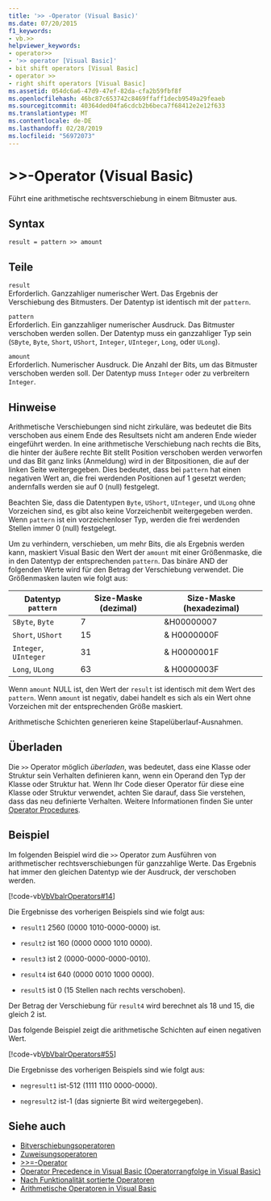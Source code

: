 ```yaml
---
title: '>> -Operator (Visual Basic)'
ms.date: 07/20/2015
f1_keywords:
- vb.>>
helpviewer_keywords:
- operator>>
- '>> operator [Visual Basic]'
- bit shift operators [Visual Basic]
- operator >>
- right shift operators [Visual Basic]
ms.assetid: 054dc6a6-47d9-47ef-82da-cfa2b59fbf8f
ms.openlocfilehash: 46bc87c653742c8469ffaff1decb9549a29feaeb
ms.sourcegitcommit: 40364ded04fa6cdcb2b6beca7f68412e2e12f633
ms.translationtype: MT
ms.contentlocale: de-DE
ms.lasthandoff: 02/28/2019
ms.locfileid: "56972073"
---
```

# <a name="-operator-visual-basic"></a>>>-Operator (Visual Basic)
Führt eine arithmetische rechtsverschiebung in einem Bitmuster aus.  
  
## <a name="syntax"></a>Syntax  
  
```  
result = pattern >> amount  
```  
  
## <a name="parts"></a>Teile  
 `result`  
 Erforderlich. Ganzzahliger numerischer Wert. Das Ergebnis der Verschiebung des Bitmusters. Der Datentyp ist identisch mit der `pattern`.  
  
 `pattern`  
 Erforderlich. Ein ganzzahliger numerischer Ausdruck. Das Bitmuster verschoben werden sollen. Der Datentyp muss ein ganzzahliger Typ sein (`SByte`, `Byte`, `Short`, `UShort`, `Integer`, `UInteger`, `Long`, oder `ULong`).  
  
 `amount`  
 Erforderlich. Numerischer Ausdruck. Die Anzahl der Bits, um das Bitmuster verschoben werden soll. Der Datentyp muss `Integer` oder zu verbreitern `Integer`.  
  
## <a name="remarks"></a>Hinweise  
 Arithmetische Verschiebungen sind nicht zirkuläre, was bedeutet die Bits verschoben aus einem Ende des Resultsets nicht am anderen Ende wieder eingeführt werden. In eine arithmetische Verschiebung nach rechts die Bits, die hinter der äußere rechte Bit stellt Position verschoben werden verworfen und das Bit ganz links (Anmeldung) wird in der Bitpositionen, die auf der linken Seite weitergegeben. Dies bedeutet, dass bei `pattern` hat einen negativen Wert an, die frei werdenden Positionen auf 1 gesetzt werden; andernfalls werden sie auf 0 (null) festgelegt.  
  
 Beachten Sie, dass die Datentypen `Byte`, `UShort`, `UInteger`, und `ULong` ohne Vorzeichen sind, es gibt also keine Vorzeichenbit weitergegeben werden. Wenn `pattern` ist ein vorzeichenloser Typ, werden die frei werdenden Stellen immer 0 (null) festgelegt.  
  
 Um zu verhindern, verschieben, um mehr Bits, die als Ergebnis werden kann, maskiert Visual Basic den Wert der `amount` mit einer Größenmaske, die in den Datentyp der entsprechenden `pattern`. Das binäre AND der folgenden Werte wird für den Betrag der Verschiebung verwendet. Die Größenmasken lauten wie folgt aus:  
  
|Datentyp `pattern`|Size-Maske (dezimal)|Size-Maske (hexadezimal)|  
|----------------------------|---------------------------|-------------------------------|  
|`SByte`, `Byte`|7|&H00000007|  
|`Short`, `UShort`|15|&AMP; H0000000F|  
|`Integer`, `UInteger`|31|&AMP; H0000001F|  
|`Long`, `ULong`|63|&AMP; H0000003F|  
  
 Wenn `amount` NULL ist, den Wert der `result` ist identisch mit dem Wert des `pattern`. Wenn `amount` ist negativ, dabei handelt es sich als ein Wert ohne Vorzeichen mit der entsprechenden Größe maskiert.  
  
 Arithmetische Schichten generieren keine Stapelüberlauf-Ausnahmen.  
  
## <a name="overloading"></a>Überladen  
 Die `>>` Operator möglich *überladen*, was bedeutet, dass eine Klasse oder Struktur sein Verhalten definieren kann, wenn ein Operand den Typ der Klasse oder Struktur hat. Wenn Ihr Code dieser Operator für diese eine Klasse oder Struktur verwendet, achten Sie darauf, dass Sie verstehen, dass das neu definierte Verhalten. Weitere Informationen finden Sie unter [Operator Procedures](../../../visual-basic/programming-guide/language-features/procedures/operator-procedures.md).  
  
## <a name="example"></a>Beispiel  
 Im folgenden Beispiel wird die `>>` Operator zum Ausführen von arithmetischer rechtsverschiebungen für ganzzahlige Werte. Das Ergebnis hat immer den gleichen Datentyp wie der Ausdruck, der verschoben werden.  
  
 [!code-vb[VbVbalrOperators#14](~/samples/snippets/visualbasic/VS_Snippets_VBCSharp/VbVbalrOperators/VB/Class1.vb#14)]  
  
 Die Ergebnisse des vorherigen Beispiels sind wie folgt aus:  
  
-   `result1` 2560 (0000 1010-0000-0000) ist.  
  
-   `result2` ist 160 (0000 0000 1010 0000).  
  
-   `result3` ist 2 (0000-0000-0000-0010).  
  
-   `result4` ist 640 (0000 0010 1000 0000).  
  
-   `result5` ist 0 (15 Stellen nach rechts verschoben).  
  
 Der Betrag der Verschiebung für `result4` wird berechnet als 18 und 15, die gleich 2 ist.  
  
 Das folgende Beispiel zeigt die arithmetische Schichten auf einen negativen Wert.  
  
 [!code-vb[VbVbalrOperators#55](~/samples/snippets/visualbasic/VS_Snippets_VBCSharp/VbVbalrOperators/VB/Class1.vb#55)]  
  
 Die Ergebnisse des vorherigen Beispiels sind wie folgt aus:  
  
-   `negresult1` ist-512 (1111 1110 0000-0000).  
  
-   `negresult2` ist-1 (das signierte Bit wird weitergegeben).  
  
## <a name="see-also"></a>Siehe auch
- [Bitverschiebungsoperatoren](../../../visual-basic/language-reference/operators/bit-shift-operators.md)
- [Zuweisungsoperatoren](../../../visual-basic/language-reference/operators/assignment-operators.md)
- [>>=-Operator](../../../visual-basic/language-reference/operators/right-shift-assignment-operator.md)
- [Operator Precedence in Visual Basic (Operatorrangfolge in Visual Basic)](../../../visual-basic/language-reference/operators/operator-precedence.md)
- [Nach Funktionalität sortierte Operatoren](../../../visual-basic/language-reference/operators/operators-listed-by-functionality.md)
- [Arithmetische Operatoren in Visual Basic](../../../visual-basic/programming-guide/language-features/operators-and-expressions/arithmetic-operators.md)
